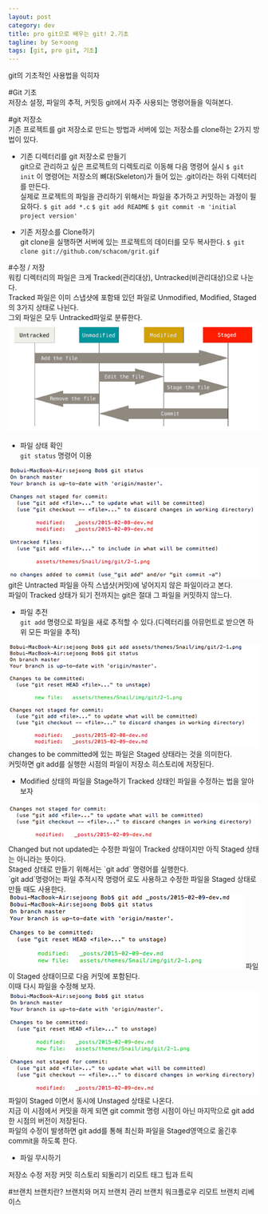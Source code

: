 ```yaml
---
layout: post
category: dev
title: pro git으로 배우는 git! 2.기초
tagline: by Seㅈoong
tags: [git, pro git, 기초]
---
```

git의 기초적인 사용법을 익히자

<!--more-->

#Git 기초<br>
저장소 설정, 파일의 추적, 커밋등 git에서 자주 사용되는 명령어들을 익혀본다.

#git 저장소<br>
기존 프로젝트를 git 저장소로 만드는 방법과 서버에 있는 저장소를 clone하는 2가지 방법이 있다.

- 기존 디렉터리를 git 저장소로 만들기<br>
git으로 관리하고 싶은 프로젝트의 디렉토리로 이동해 다음 명령어 실시
`$ git init`
이 명령어는 저장소의 뼈대(Skeleton)가 들어 있는 .git이라는 하위 디렉터리를 만든다. <br>
실제로 프로젝트의 파일을 관리하기 위해서는 파일을 추가하고 커밋하는 과정이 필요하다.
`$ git add *.c`
`$ git add README`
`$ git commit -m 'initial project version'`

- 기존 저장소를 Clone하기<br>
git clone을 실행하면 서버에 있는 프로젝트의 데이터를 모두 복사한다.
`$ git clone git://github.com/schacom/grit.gif`

#수정 / 저장<br>
워킹 디렉터리의 파일은 크게 Tracked(관리대상), Untracked(비관리대상)으로 나눈다.<br>
Tracked 파일은 이미 스냅샷에 포함돼 있던 파일로 Unmodified, Modified, Staged의 3가지 상태로 나뉜다.<br>
그외 파일은 모두 Untracked파일로 분류한다.
<img src="/assets/themes/Snail/img/git/2-1.png" alt="">

- 파일 상태 확인<br>
`git status` 명령어 이용
<img src="/assets/themes/Snail/img/git/2-1-1.png" alt="">
git은 Untracted 파일을 아직 스냅샷(커밋)에 넣어지지 않은 파일이라고 본다.<br>
파일이 Tracked 상태가 되기 전까지는 git은 절대 그 파일을 커밋하지 않느다. 

- 파일 추전<br>
`git add` 명령으로 파일을 새로 추적할 수 있다.(디렉터리를 아뮤먼트로 받으면 하위 모든 파일을 추적)
<img src="/assets/themes/Snail/img/git/2-1-2.png" alt="">
changes to be committed에 있는 파일은 Staged 상태라는 것을 의미한다.<br>
커밋하면 git add를 실행한 시점의 파일이 저장소 히스토리에 저장된다.<br>

- Modified 상태의 파일을 Stage하기
Tracked 상태인 파일을 수정하는 법을 알아보자
<img src="/assets/themes/Snail/img/git/2-1-3.png" alt="">
Changed but not updated는 수정한 파일이 Tracked 상태이지만 아직 Staged 상태는 아니라는 뜻이다.<br>
Staged 상태로 만들기 위해서는 `git add` 명령어를 실행한다.<br>
`git add`명령어는 파일 추적시작 명령어 로도 사용하고 수정한 파일을 Staged 상태로 만들 때도 사용한다.
<img src="/assets/themes/Snail/img/git/2-1-4.png" alt="">
파일이 Staged 상태이므로 다음 커밋에 포함된다.<br>
이때 다시 파일을 수정해 보자.
<img src="/assets/themes/Snail/img/git/2-1-5.png" alt="">
파일이 Staged 이면서 동시에 Unstaged 상태로 나온다.<br>
지금 이 시점에서 커밋을 하게 되면 git commit 명령 시점이 아닌 마지막으로 git add한 시점의 버전이 저장된다.<br>
파일의 수정이 발생하면 git add를 통해 최신화 파일을 Staged영역으로 옮긴후 commit을 하도록 한다.

- 파일 무시하기






저장소
수정 저장
커밋 히스토리
되돌리기
리모트
태그
팁과 트릭




#브랜치
브랜치란?
브랜치와 머지
브랜치 관리
브랜치 워크플로우
리모트 브랜치
리베이스


